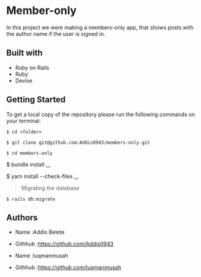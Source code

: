# Member-only

In this project we were making a members-only app, that shows posts with the author name if the user is signed in.

## Built with

- Ruby on Rails
- Ruby
- Devise

## Getting Started

To get a local copy of the repository please run the following commands on your terminal:

```
$ cd <folder>
```

```
$ git clone git@github.com:Addis0943/members-only.git
```

```
$ cd members-only
```

$ bundle install
,,,

$ yarn install --check-files
,,,

> Migrating the database

```
$ rails db:migrate
```

## Authors

- Name :Addis Belete
- Githhub :https://github.com/Addis0943

- Name :luqmanmusah
- Githhub :https://github.com/luqmanmusah
